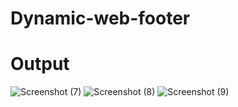 # Dynamic-web-footer
# Output
![Screenshot (7)](https://github.com/MirzaAdeelAhmad/Dynamic-web-footer/assets/130549904/1ee65c79-143e-4037-adfb-ade15db16896)
![Screenshot (8)](https://github.com/MirzaAdeelAhmad/Dynamic-web-footer/assets/130549904/463205b7-5b57-471c-be2d-c584afcfbcb1)
![Screenshot (9)](https://github.com/MirzaAdeelAhmad/Dynamic-web-footer/assets/130549904/e0b3f031-65c3-42db-bfab-87e5530dafce)
